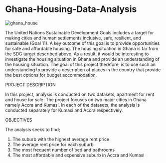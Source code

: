 # Ghana-Housing-Data-Analysis
![ghana_house](https://user-images.githubusercontent.com/63692930/130990201-5ef7d2c4-bbe5-4210-b9dc-913a7bdf5622.jpg)

The United Nations Sustainable Development Goals includes a target for making cities and human settlements inclusive, safe, 
resilient, and sustainable (Goal 11). A key outcome of this goal is to provide opportunities for safe and affordable housing.
The housing situation in Ghana is far from the SDG target described above. As a result, it would be interesting to investigate
the housing situation in Ghana and provide an understanding of the housing situation. The goal of this project therefore, is
to use such an understanding to provide a description of places in the country that provide the best options for budget accommodation.

PROJECT DESCRIPTION 

In this project, analysis is conducted on two datasets; apartment for rent and house for sale. 
The project focuses on two major cities in Ghana namely Accra and Kumasi. 
In each of the datasets, the analysis is conducted separately for Kumasi and Accra respectively.

OBJECTIVES

The analysis seeks to find;

1. The suburb with the highest average rent price
2. The average rent price for each suburb
3. The most frequent number of bed and bathrooms
4. The most affordable and expensive suburb in Accra and Kumasi
